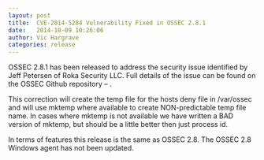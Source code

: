 ```yaml
---
layout: post
title:  CVE-2014-5284 Vulnerability Fixed in OSSEC 2.8.1
date:   2014-10-09 10:26:06
author: Vic Hargrave
categories: release
---
```


OSSEC 2.8.1 has been released to address the security issue
identified by Jeff Petersen of Roka Security LLC. Full details
of the issue can be found on the OSSEC Github repository –
[](https://github.com/ossec/ossec-hids/releases/tag/2.8.1).

This correction will create the temp file for the hosts deny file in
/var/ossec and will use mktemp where available to create NON-predictable
temp file name. In cases where mktemp is not available we have written a
BAD version of mktemp, but should be a little better then just process
id.

In terms of features this release is the same as OSSEC 2.8. The OSSEC
2.8 Windows agent has not been updated.

